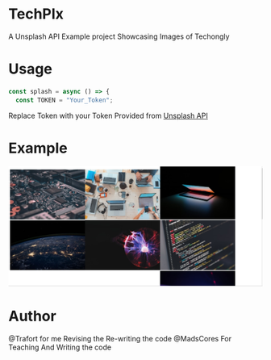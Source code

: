 # TechPIx
A Unsplash API Example project Showcasing Images of Techongly

# Usage
```js
const splash = async () => {
  const TOKEN = "Your_Token";
  ```
  
  Replace Token with your Token Provided from <a href="https://unsplash.com/oauth/applications/"> Unsplash API </a>
  
  # Example
  <img src="6c0bc72fc48f9f7de3affa08e68dd3a9.jpg"> </img>
  
  # Author
  
  @Trafort  for me Revising the Re-writing the code
  @MadsCores For Teaching And Writing the code
